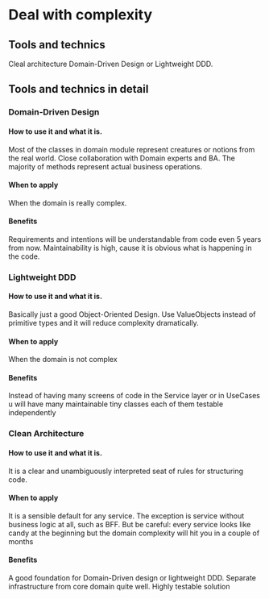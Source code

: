 Deal with complexity
====================
Tools and technics
------------------
Cleal architecture
Domain-Driven Design or Lightweight DDD. 

Tools and technics in detail
----------------------------
### Domain-Driven Design
#### How to use it and what it is.
Most of the classes in domain module represent creatures or notions from the real world. Close collaboration with Domain experts and BA.
The majority of methods represent actual business operations.
#### When to apply 
When the domain is really complex.  
#### Benefits
Requirements and intentions will be understandable from code even 5 years from now.
Maintainability is high, cause it is obvious what is happening in the code.
 
### Lightweight DDD
#### How to use it and what it is.
Basically just a good Object-Oriented Design. Use ValueObjects instead of primitive types and it will reduce complexity dramatically. 
#### When to apply 
When the domain is not complex
#### Benefits
Instead of having many screens of code in the Service layer or in  UseCases u will have many maintainable tiny classes each of them testable independently

### Clean Architecture
#### How to use it and what it is.
It is a clear and unambiguously interpreted seat of rules for structuring code. 
#### When to apply
It is a sensible default for any service. The exception is service without business logic at all, such as BFF. But be careful: every service looks like candy at the beginning but the domain complexity will hit you in a couple of months
#### Benefits
A good foundation for Domain-Driven design or lightweight DDD.
Separate infrastructure from core domain quite well. 
Highly testable solution
